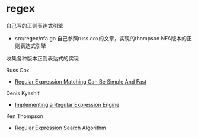 # regex

自己写的正则表达式引擎

- src/regex/nfa.go 自己参照russ cox的文章，实现的thompson NFA版本的正则表达式引擎

收集各种版本正则表达式的实现

Russ Cox

- [Regular Expression Matching Can Be Simple And Fast](https://swtch.com/~rsc/regexp/regexp1.html)

Denis Kyashif

- [Implementing a Regular Expression Engine](https://deniskyashif.com/implementing-a-regular-expression-engine)

Ken Thompson

- [Regular Expression Search Algorithm](http://delivery.acm.org/10.1145/370000/363387/p419-thompson.pdf?ip=203.205.141.50&id=363387&acc=ACTIVE%20SERVICE&key=39FCDE838982416F%2E39FCDE838982416F%2E4D4702B0C3E38B35%2E4D4702B0C3E38B35&__acm__=1565526479_350859ad42cb7071b842c01c47e84f23)
